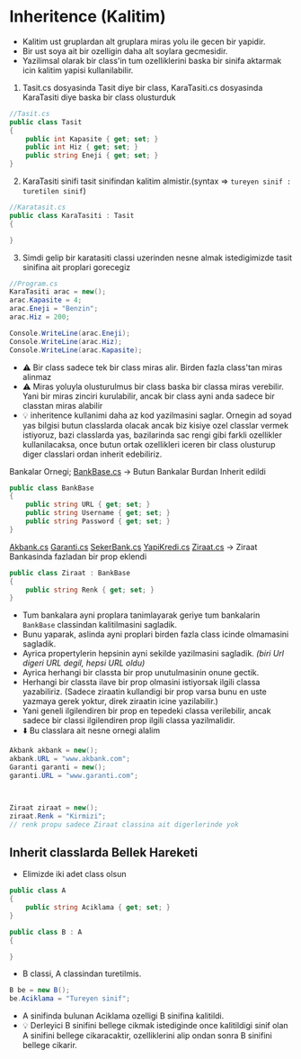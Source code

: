 # Inheritence (Kalitim)

* Kalitim ust gruplardan alt gruplara miras yolu ile gecen bir yapidir.
* Bir ust soya ait bir ozelligin daha alt soylara gecmesidir.
* Yazilimsal olarak bir class'in tum ozelliklerini baska bir sinifa aktarmak icin kalitim yapisi kullanilabilir.

1. Tasit.cs dosyasinda Tasit diye bir class, KaraTasiti.cs dosyasinda KaraTasiti diye baska bir class olusturduk

```C#
//Tasit.cs
public class Tasit
{
    public int Kapasite { get; set; }
    public int Hiz { get; set; }
    public string Eneji { get; set; }
}

```

2. KaraTasiti sinifi tasit sinifindan kalitim almistir.(syntax => `tureyen sinif : turetilen sinif`)

```C#
//Karatasit.cs
public class KaraTasiti : Tasit
{

}
```

3. Simdi gelip bir karatasiti classi uzerinden nesne almak istedigimizde tasit sinifina ait proplari gorecegiz

```C#
//Program.cs
KaraTasiti arac = new();
arac.Kapasite = 4;
arac.Eneji = "Benzin";
arac.Hiz = 200;

Console.WriteLine(arac.Eneji);
Console.WriteLine(arac.Hiz);
Console.WriteLine(arac.Kapasite);
```

* :warning: Bir class sadece tek bir class miras alir. Birden fazla class'tan miras alinmaz
* :warning: Miras yoluyla olusturulmus bir class baska bir classa miras verebilir. Yani bir miras zinciri kurulabilir, ancak bir class ayni anda sadece bir classtan miras alabilir
* :bulb: inheritence kullanimi daha az kod yazilmasini saglar. Ornegin ad soyad yas bilgisi butun classlarda olacak ancak biz kisiye ozel classlar vermek istiyoruz, bazi classlarda yas, bazilarinda sac rengi gibi farkli ozellikler kullanilacaksa, once butun ortak ozellikleri iceren bir class olusturup diger classlari ordan inherit edebiliriz.

Bankalar Ornegi;
[BankBase.cs](/BankBase.cs) -> Butun Bankalar Burdan Inherit edildi

```C#
public class BankBase
{
    public string URL { get; set; }
    public string Username { get; set; }
    public string Password { get; set; }
}
```

[Akbank.cs](/Akbank.cs)
[Garanti.cs](/Garanti.cs)
[SekerBank.cs](/SekerBank.cs)
[YapiKredi.cs](/YapiKredi.cs)
[Ziraat.cs](/Ziraat.cs) -> Ziraat Bankasinda fazladan bir prop eklendi

```C#
public class Ziraat : BankBase
{
    public string Renk { get; set; }
}
```

* Tum bankalara ayni proplara tanimlayarak geriye tum bankalarin `BankBase` classindan kalitilmasini sagladik.
* Bunu yaparak, aslinda ayni proplari birden fazla class icinde olmamasini sagladik.
* Ayrica propertylerin hepsinin ayni sekilde yazilmasini sagladik. *(biri Url digeri URL degil, hepsi URL oldu)*
* Ayrica herhangi bir classta bir prop unutulmasinin onune gectik.
* Herhangi bir classta ilave bir prop olmasini istiyorsak ilgili classa yazabiliriz. (Sadece ziraatin kullandigi bir prop varsa bunu en uste yazmaya gerek yoktur, direk ziraatin icine yazilabilir.)
* Yani geneli ilgilendiren bir prop en tepedeki classa verilebilir, ancak sadece bir classi ilgilendiren prop ilgili classa yazilmalidir.
* :arrow_down: Bu classlara ait nesne ornegi alalim

```C#
Akbank akbank = new();
akbank.URL = "www.akbank.com";
Garanti garanti = new();
garanti.URL = "www.garanti.com";



Ziraat ziraat = new();
ziraat.Renk = "Kirmizi";
// renk propu sadece Ziraat classina ait digerlerinde yok
```

## Inherit classlarda Bellek Hareketi

* Elimizde iki adet class olsun

```C#
public class A
{
    public string Aciklama { get; set; }
}
```

```C#
public class B : A
{

}
```

* B classi, A classindan turetilmis.

```C#
B be = new B();
be.Aciklama = "Tureyen sinif";
```

* A sinifinda bulunan Aciklama ozelligi B sinifina kalitildi.
* :bulb: Derleyici B sinifini bellege cikmak istediginde once kalitildigi sinif olan A sinifini bellege cikaracaktir, ozelliklerini alip ondan sonra B sinifini bellege cikarir.
